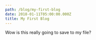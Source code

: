 ```yaml
---
path: /blog/my-first-blog
date: 2018-01-11T05:00:00.000Z
title: My First Blog
---
```

Wow is this really going to save to my file?
